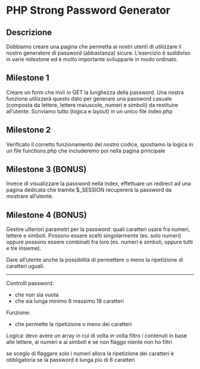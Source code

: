 # PHP Strong Password Generator

## Descrizione

Dobbiamo creare una pagina che permetta ai nostri utenti di utilizzare il nostro generatore di password (abbastanza) sicure.
L’esercizio è suddiviso in varie milestone ed è molto importante svilupparle in modo ordinato.

## Milestone 1

Creare un form che invii in GET la lunghezza della password. Una nostra funzione utilizzerà questo dato per generare una password casuale (composta da lettere, lettere maiuscole, numeri e simboli) da restituire all’utente.
Scriviamo tutto (logica e layout) in un unico file index.php

## Milestone 2

Verificato il corretto funzionamento del nostro codice, spostiamo la logica in un file functions.php che includeremo poi nella pagina principale

## Milestone 3 (BONUS)

Invece di visualizzare la password nella index, effettuare un redirect ad una pagina dedicata che tramite $\_SESSION recupererà la password da mostrare all’utente.

## Milestone 4 (BONUS)

Gestire ulteriori parametri per la password: quali caratteri usare fra numeri, lettere e simboli. Possono essere scelti singolarmente (es. solo numeri) oppure possono essere combinati fra loro (es. numeri e simboli, oppure tutti e tre insieme).

Dare all’utente anche la possibilità di permettere o meno la ripetizione di caratteri uguali.

---

Controlli password:

- che non sia vuota
- che sia lunga minimo 6 massimo 18 caratteri

Funzione:

- che permette la ripetizione o meno dei caratteri

Logica:
devo avere un array in cui di volta in volta filtro i contenuti in base alle lettere, ai numeri e ai simboli e se non flaggo niente non ho filtri

se sceglo di flaggare solo i numeri allora la ripetizione dei caratteri è obbligatoria se la password è lunga più di 6 caratteri

